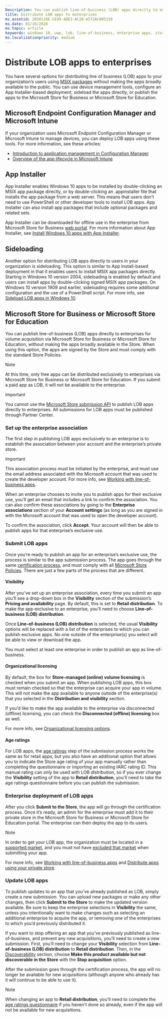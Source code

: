 ```yaml
---
Description: You can publish line-of-business (LOB) apps directly to enterprises for volume acquisition via the Microsoft Store for Business or Microsoft Store for Education, without making the apps broadly available in the Store.
title: Distribute LOB apps to enterprises
ms.assetid: 2050126E-CE49-4DE3-AC2B-A572AC895158
ms.date: 01/16/2020
ms.topic: article
keywords: windows 10, uwp, lob, line-of-business, enterprise apps, store for business, store for education, enterprise
ms.localizationpriority: medium
---
```


# Distribute LOB apps to enterprises

You have several options for distributing line of business (LOB) apps to your organization’s users using [MSIX packages](https://docs.microsoft.com/windows/msix/) without making the apps broadly available to the public. You can use device management tools, configure an App Installer-based deployment, sideload the apps directly, or publish the apps to the Microsoft Store for Business or Microsoft Store for Education.

## Microsoft Endpoint Configuration Manager and Microsoft Intune

If your organization uses Microsoft Endpoint Configuration Manager or Microsoft Intune to manage devices, you can deploy LOB apps using these tools. For more information, see these articles:

* [Introduction to application management in Configuration Manager](https://docs.microsoft.com/configmgr/apps/understand/introduction-to-application-management)
* [Overview of the app lifecycle in Microsoft Intune](https://docs.microsoft.com/intune/apps/app-lifecycle)

## App Installer

App Installer enables Windows 10 apps to be installed by double-clicking an MSIX app package directly, or by double-clicking an .appinstaller file that installs the app package from a web server. This means that users don't need to use PowerShell or other developer tools to install LOB apps. App Installer can also install app packages that include optional packages and related sets.

App Installer can be downloaded for offline use in the enterprise from Microsoft Store for Business [web portal](https://businessstore.microsoft.com/store/details/app-installer/9NBLGGH4NNS1). For more information about App Installer, see [Install Windows 10 apps with App Installer](https://docs.microsoft.com/windows/msix/app-installer/app-installer-root).

## Sideloading

Another option for distributing LOB apps directly to users in your organization is sideloading. This option is similar to App Install-based deployment in that it enables users to install MSIX app packages directly. Starting in Windows 10 version 2004, sideloading is enabled by default and users can install apps by double-clicking signed MSIX app packages. On Windows 10 version 1909 and earlier, sideloading requires some additional configuration and the use of a PowerShell script. For more info, see [Sideload LOB apps in Windows 10](https://docs.microsoft.com/windows/application-management/sideload-apps-in-windows-10).

## Microsoft Store for Business or Microsoft Store for Education

You can publish line-of-business (LOB) apps directly to enterprises for volume acquisition via Microsoft Store for Business or Microsoft Store for Education, without making the apps broadly available in the Store. When using this option, the apps are signed by the Store and must comply with the standard Store Policies.

> [!NOTE]
> At this time, only free apps can be distributed exclusively to enterprises via Microsoft Store for Business or Microsoft Store for Education. If you submit a paid app as LOB, it will not be available to the enterprise. 

> [!IMPORTANT]
> You cannot use the [Microsoft Store submission API](../monetize/create-and-manage-submissions-using-windows-store-services.md) to publish LOB apps directly to enterprises. All submissions for LOB apps must be published through Partner Center.

### Set up the enterprise association

The first step in publishing LOB apps exclusively to an enterprise is to establish the association between your account and the enterprise’s private store.

> [!IMPORTANT]
> This association process must be initiated by the enterprise, and must use the email address associated with the Microsoft account that was used to create the developer account. For more info, see [Working with line-of-business apps](https://docs.microsoft.com/microsoft-store/working-with-line-of-business-apps).

When an enterprise chooses to invite you to publish apps for their exclusive use, you’ll get an email that includes a link to confirm the association. You can also confirm these associations by going to the **Enterprise associations** section of your **Account settings** (as long as you are signed in with the Microsoft account that was used to open the developer account).

To confirm the association, click **Accept**. Your account will then be able to publish apps for that enterprise’s exclusive use.

### Submit LOB apps

Once you’re ready to publish an app for an enterprise’s exclusive use, the process is similar to the app submission process. The app goes through the same [certification process](the-app-certification-process.md), and must comply with all [Microsoft Store Policies](store-policies.md). There are just a few parts of the process that are different.

#### Visibility

After you've set up an enterprise association, every time you submit an app you’ll see a drop-down box in the **Visibility** section of the submission’s **Pricing and availability** page. By default, this is set to **Retail distribution**. To make the app exclusive to an enterprise, you’ll need to choose **Line-of-business (LOB) distribution**.

Once **Line-of-business (LOB) distribution** is selected, the usual **Visibility** options will be replaced with a list of the enterprises to which you can publish exclusive apps. No one outside of the enterprise(s) you select will be able to view or download the app.

You must select at least one enterprise in order to publish an app as line-of-business.

<span id="organizational" />

#### Organizational licensing

By default, the box for **Store-managed (online) volume licensing** is checked when you submit an app. When publishing LOB apps, this box must remain checked so that the enterprise can acquire your app in volume. This will not make the app available to anyone outside of the enterprise(s) that you selected in the **Distribution and visibility** section.

If you’d like to make the app available to the enterprise via disconnected (offline) licensing, you can check the **Disconnected (offline) licensing** box as well.

For more info, see [Organizational licensing options](organizational-licensing.md).

#### Age ratings

For LOB apps, the [age ratings](age-ratings.md) step of the submission process works the same as for retail apps, but you also have an additional option that allows you to indicate the Store age rating of your app manually rather than completing the questionnaire or importing an existing IARC rating ID. This manual rating can only be used with LOB distribution, so if you ever change the **Visibility** setting of the app to **Retail distribution**, you'll need to take the age ratings questionnaire before you can publish the submission.

### Enterprise deployment of LOB apps

After you click **Submit to the Store**, the app will go through the certification process. Once it’s ready, an admin for the enterprise must add it to their private store in the Microsoft Store for Business or Microsoft Store for Education portal. The enterprise can then deploy the app to its users.

> [!NOTE]
> In order to get your LOB app, the organization must be located in a [supported market](https://docs.microsoft.com/windows/whats-new/windows-store-for-business-overview#supported-markets), and you must not have [excluded that market](define-pricing-and-market-selection.md) when submitting your app. 

For more info, see [Working with line-of-business apps](https://docs.microsoft.com/microsoft-store/working-with-line-of-business-apps) and [Distribute apps using your private store](https://docs.microsoft.com/microsoft-store/distribute-apps-from-your-private-store).

### Update LOB apps

To publish updates to an app that you’ve already published as LOB, simply create a new submission. You can upload new packages or make any other changes, then click **Submit to the Store** to make the updated version available. Be sure to keep the enterprise selections in **Visibility** the same, unless you intentionally want to make changes such as selecting an additional enterprise to acquire the app, or removing one of the enterprises to which you’d previously distributed it.

If you want to stop offering an app that you’ve previously published as line-of-business, and prevent any new acquisitions, you’ll need to create a new submission. First, you’ll need to change your **Visibility** selection from **Line-of-business (LOB) distribution** to **Retail distribution**. Then, in the [Discoverability](choose-visibility-options.md#discoverability) section, choose **Make this product available but not discoverable in the Store** with the **Stop acquisition** option.

After the submission goes through the certification process, the app will no longer be available for new acquisitions (although anyone who already has it will continue to be able to use it).

> [!NOTE]
> When changing an app to **Retail distribution**, you'll need to complete the [age ratings questionnaire](age-ratings.md) if you haven't done so already, even if the app will not be available for new acquisitions.